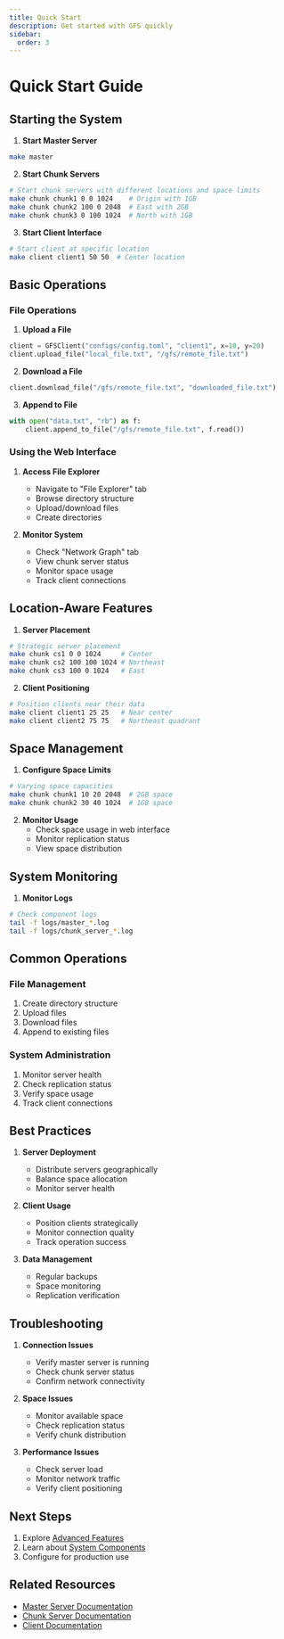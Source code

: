 ```yaml
---
title: Quick Start
description: Get started with GFS quickly
sidebar:
  order: 3
---
```


# Quick Start Guide

## Starting the System

1. **Start Master Server**
```bash
make master
```

2. **Start Chunk Servers**
```bash
# Start chunk servers with different locations and space limits
make chunk chunk1 0 0 1024    # Origin with 1GB
make chunk chunk2 100 0 2048  # East with 2GB
make chunk chunk3 0 100 1024  # North with 1GB
```

3. **Start Client Interface**
```bash
# Start client at specific location
make client client1 50 50  # Center location
```

## Basic Operations

### File Operations

1. **Upload a File**
```python
client = GFSClient("configs/config.toml", "client1", x=10, y=20)
client.upload_file("local_file.txt", "/gfs/remote_file.txt")
```

2. **Download a File**
```python
client.download_file("/gfs/remote_file.txt", "downloaded_file.txt")
```

3. **Append to File**
```python
with open("data.txt", "rb") as f:
    client.append_to_file("/gfs/remote_file.txt", f.read())
```

### Using the Web Interface

1. **Access File Explorer**
   - Navigate to "File Explorer" tab
   - Browse directory structure
   - Upload/download files
   - Create directories

2. **Monitor System**
   - Check "Network Graph" tab
   - View chunk server status
   - Monitor space usage
   - Track client connections

## Location-Aware Features

1. **Server Placement**
```bash
# Strategic server placement
make chunk cs1 0 0 1024     # Center
make chunk cs2 100 100 1024 # Northeast
make chunk cs3 100 0 1024   # East
```

2. **Client Positioning**
```bash
# Position clients near their data
make client client1 25 25   # Near center
make client client2 75 75   # Northeast quadrant
```

## Space Management

1. **Configure Space Limits**
```bash
# Varying space capacities
make chunk chunk1 10 20 2048  # 2GB space
make chunk chunk2 30 40 1024  # 1GB space
```

2. **Monitor Usage**
   - Check space usage in web interface
   - Monitor replication status
   - View space distribution

## System Monitoring

1. **Monitor Logs**
```bash
# Check component logs
tail -f logs/master_*.log
tail -f logs/chunk_server_*.log
```

## Common Operations

### File Management
1. Create directory structure
2. Upload files
3. Download files
4. Append to existing files

### System Administration
1. Monitor server health
2. Check replication status
3. Verify space usage
4. Track client connections

## Best Practices

1. **Server Deployment**
   - Distribute servers geographically
   - Balance space allocation
   - Monitor server health

2. **Client Usage**
   - Position clients strategically
   - Monitor connection quality
   - Track operation success

3. **Data Management**
   - Regular backups
   - Space monitoring
   - Replication verification

## Troubleshooting

1. **Connection Issues**
   - Verify master server is running
   - Check chunk server status
   - Confirm network connectivity

2. **Space Issues**
   - Monitor available space
   - Check replication status
   - Verify chunk distribution

3. **Performance Issues**
   - Check server load
   - Monitor network traffic
   - Verify client positioning

## Next Steps

1. Explore [Advanced Features](../features/location-replication)
2. Learn about [System Components](../components/master)
3. Configure for production use

## Related Resources
- [Master Server Documentation](../components/master)
- [Chunk Server Documentation](../components/chunk-server)
- [Client Documentation](../components/client)